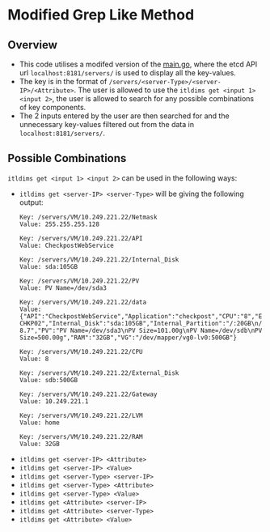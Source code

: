 # Modified Grep Like Method

## Overview
- This code utilises a modifed version of the [main.go](https://github.com/yash-anand-fosteringlinux/Commands-and-Outputs/blob/main/Old-Keys-Input/main.go), where the etcd API url `localhost:8181/servers/` is used to display all the key-values. 
- The key is in the format of `/servers/<server-Type>/<server-IP>/<Attribute>`. The user is allowed to use the `itldims get <input 1> <input 2>`, the user is allowed to search for any possible combinations of key components.
- The 2 inputs entered by the user are then searched for and the unnecessary key-values filtered out from the data in `localhost:8181/servers/`.

## Possible Combinations
`itldims get <input 1> <input 2>` can be used in the following ways:
- `itldims get <server-IP> <server-Type>` will be giving the following output:
  ```
  Key: /servers/VM/10.249.221.22/Netmask
  Value: 255.255.255.128

  Key: /servers/VM/10.249.221.22/API
  Value: CheckpostWebService

  Key: /servers/VM/10.249.221.22/Internal_Disk
  Value: sda:105GB

  Key: /servers/VM/10.249.221.22/PV
  Value: PV Name=/dev/sda3

  Key: /servers/VM/10.249.221.22/data
  Value: {"API":"CheckpostWebService","Application":"checkpost","CPU":"8","Environment":"Production","External_Disk":"sdb:500GB","External_Partition":"u01:322GB","Gateway":"10.249.221.1","Hostname":"SP-CHKP02","Internal_Disk":"sda:105GB","Internal_Partition":"/:20GB\n/var:9GB\n/home:10GB\n/opt:6GB\n/tmp:10GB\n/boot:2GB\n/boot/efi:1GB","LVM":"home\nopt\nroot\nswap\ntmp\nusr\nvar\nvar_log_audit\nlv0","NFS":"None","Netmask":"255.255.255.128","OS":"RHEL 8.7","PV":"PV Name=/dev/sda3\nPV Size=101.00g\nPV Name=/dev/sdb\nPV Size=500.00g","RAM":"32GB","VG":"/dev/mapper/vg0-lv0:500GB"}

  Key: /servers/VM/10.249.221.22/CPU
  Value: 8

  Key: /servers/VM/10.249.221.22/External_Disk
  Value: sdb:500GB

  Key: /servers/VM/10.249.221.22/Gateway
  Value: 10.249.221.1

  Key: /servers/VM/10.249.221.22/LVM
  Value: home

  Key: /servers/VM/10.249.221.22/RAM
  Value: 32GB
  ```
- `itldims get <server-IP> <Attribute>`
- `itldims get <server-IP> <Value>`
- `itldims get <server-Type> <server-IP>`
- `itldims get <server-Type> <Attribute>`
- `itldims get <server-Type> <Value>`
- `itldims get <Attribute> <server-IP>`
- `itldims get <Attribute> <server-Type>`
- `itldims get <Attribute> <Value>`


